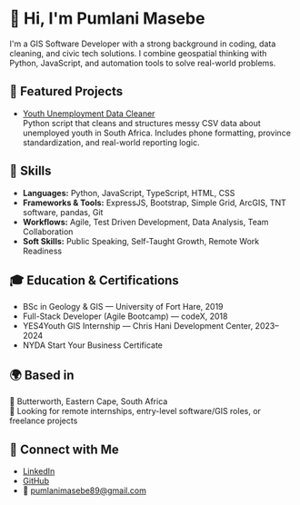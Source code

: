 # 👋 Hi, I'm Pumlani Masebe

I'm a GIS Software Developer with a strong background in coding, data cleaning, and civic tech solutions. I combine geospatial thinking with Python, JavaScript, and automation tools to solve real-world problems.

## 🔧 Featured Projects

- [Youth Unemployment Data Cleaner](https://github.com/pumlanimasebe/Youth-unemployment-data-cleaner)  
  Python script that cleans and structures messy CSV data about unemployed youth in South Africa. Includes phone formatting, province standardization, and real-world reporting logic.

## 💼 Skills

- **Languages:** Python, JavaScript, TypeScript, HTML, CSS
- **Frameworks & Tools:** ExpressJS, Bootstrap, Simple Grid, ArcGIS, TNT software, pandas, Git
- **Workflows:** Agile, Test Driven Development, Data Analysis, Team Collaboration
- **Soft Skills:** Public Speaking, Self-Taught Growth, Remote Work Readiness

## 🎓 Education & Certifications

- BSc in Geology & GIS — University of Fort Hare, 2019  
- Full-Stack Developer (Agile Bootcamp) — codeX, 2018  
- YES4Youth GIS Internship — Chris Hani Development Center, 2023–2024  
- NYDA Start Your Business Certificate

## 🌍 Based in

📍 Butterworth, Eastern Cape, South Africa  
💬 Looking for remote internships, entry-level software/GIS roles, or freelance projects

## 🔗 Connect with Me

- [LinkedIn](https://www.linkedin.com/in/pumlanimasebe)
- [GitHub](https://github.com/Pumani)
- 📧 pumlanimasebe89@gmail.com
